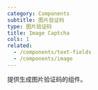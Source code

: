 ```yaml
---
category: Components
subtitle: 图片验证码
type: 图片验证码
title: Image Captcha
cols: 1
related:
  - /components/text-fields
  - /components/image
---
```


提供生成图片验证码的组件。
